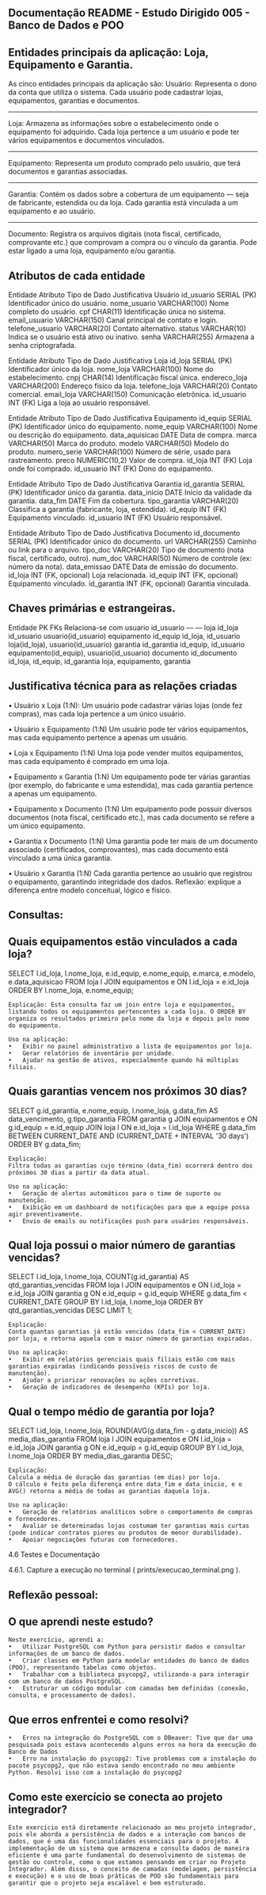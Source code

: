 ## Documentação README - Estudo Dirigido 005 - Banco de Dados e POO


## Entidades principais da aplicação: Loja, Equipamento e Garantia.


As cinco entidades principais da aplicação são:
Usuário: Representa o dono da conta que utiliza o sistema.
Cada usuário pode cadastrar lojas, equipamentos, garantias e documentos.
________________________________________
Loja: Armazena as informações sobre o estabelecimento onde o equipamento foi adquirido.
Cada loja pertence a um usuário e pode ter vários equipamentos e documentos vinculados.
________________________________________
Equipamento: Representa um produto comprado pelo usuário, que terá documentos e garantias associadas.
________________________________________
Garantia: Contém os dados sobre a cobertura de um equipamento — seja de fabricante, estendida ou da loja.
Cada garantia está vinculada a um equipamento e ao usuário.
________________________________________
Documento: Registra os arquivos digitais (nota fiscal, certificado, comprovante etc.) que comprovam a compra ou o vínculo da garantia.
Pode estar ligado a uma loja, equipamento e/ou garantia.

## Atributos de cada entidade 

Entidade	         Atributo	        Tipo de Dado	    Justificativa
Usuário	            id_usuario	        SERIAL (PK)	        Identificador único do usuário.
                    nome_usuario	     VARCHAR(100)	    Nome completo do usuário.
                    cpf	                 CHAR(11)	        Identificação única no sistema.
                    email_usuario	     VARCHAR(150)	    Canal principal de contato e login.
                    telefone_usuario	 VARCHAR(20)	    Contato alternativo.
                    status	             VARCHAR(10)	    Indica se o usuário está ativo ou inativo.
                    senha	             VARCHAR(255)	    Armazena a senha criptografada.


Entidade	         Atributo	        Tipo de Dado   	    Justificativa
Loja            	id_loja	            SERIAL (PK)	        Identificador único da loja.
                    nome_loja	        VARCHAR(100)	    Nome do estabelecimento.
                    cnpj	            CHAR(14)	        Identificação fiscal única.
                    endereco_loja	    VARCHAR(200)	    Endereço físico da loja.
                    telefone_loja   	VARCHAR(20)	        Contato comercial.
                    email_loja	        VARCHAR(150)	    Comunicação eletrônica.
                    id_usuario	        INT (FK)	        Liga a loja ao usuário responsável.


Entidade	        Atributo            Tipo de Dado	    Justificativa
Equipamento	        id_equip        	SERIAL (PK)	        Identificador único do equipamento.
                    nome_equip	        VARCHAR(100)	    Nome ou descrição do equipamento.
                    data_aquisicao	    DATE	            Data de compra.
                    marca	            VARCHAR(50)     	Marca do produto.
                    modelo	            VARCHAR(50)	        Modelo do produto.
                    numero_serie	    VARCHAR(100)	    Número de série, usado para rastreamento.
                    preco	            NUMERIC(10,2)	    Valor de compra.
                    id_loja	            INT (FK)	        Loja onde foi comprado.
                    id_usuario	        INT (FK)	        Dono do equipamento.


Entidade	        Atributo	        Tipo de Dado	    Justificativa
Garantia	        id_garantia	        SERIAL (PK)	        Identificador único da garantia.
	                data_inicio	        DATE	            Início da validade da garantia.
	                data_fim	        DATE	            Fim da cobertura.
	                tipo_garantia	    VARCHAR(20)	        Classifica a garantia (fabricante, loja, estendida).
	                id_equip	        INT (FK)	        Equipamento vinculado.
	                id_usuario	        INT (FK)	        Usuário responsável.


Entidade	        Atributo	        Tipo de Dado	    Justificativa
Documento	        id_documento	    SERIAL (PK)	        Identificador único do documento.
	                url	                VARCHAR(255)	    Caminho ou link para o arquivo.
	                tipo_doc	        VARCHAR(20)	        Tipo de documento (nota fiscal, certificado, outro).
	                num_doc	            VARCHAR(50)	        Número de controle (ex: número da nota).
	                data_emissao	    DATE	            Data de emissão do documento.
	                id_loja	            INT (FK, opcional)	Loja relacionada.
	                id_equip	        INT (FK, opcional)	Equipamento vinculado.
	                id_garantia     	INT (FK, opcional)	Garantia vinculada.


## Chaves primárias e estrangeiras.


Entidade	         PK	           FKs	                             Relaciona-se com
usuario	        id_usuario      	—                        	            —
loja	        id_loja	        id_usuario	                         usuario(id_usuario)
equipamento     id_equip	    id_loja, id_usuario	                 loja(id_loja), usuario(id_usuario)
garantia     	id_garantia	    id_equip, id_usuario                 equipamento(id_equip), usuario(id_usuario)
documento	    id_documento	id_loja, id_equip, id_garantia	     loja, equipamento, garantia



## Justificativa técnica para as relações criadas 

•	Usuário x Loja (1:N): 
    Um usuário pode cadastrar várias lojas (onde fez compras), mas cada loja pertence a um único usuário.

•	Usuário x Equipamento (1:N)
    Um usuário pode ter vários equipamentos, mas cada equipamento pertence a apenas um usuário.

•	Loja x Equipamento (1:N)
    Uma loja pode vender muitos equipamentos, mas cada equipamento é comprado em uma loja.

•	Equipamento x Garantia (1:N)
    Um equipamento pode ter várias garantias (por exemplo, do fabricante e uma estendida), mas cada garantia pertence a apenas um equipamento.

•	Equipamento x Documento (1:N)
    Um equipamento pode possuir diversos documentos (nota fiscal, certificado etc.), mas cada documento se refere a um único equipamento.

•	Garantia x Documento (1:N)
    Uma garantia pode ter mais de um documento associado (certificados, comprovantes), mas cada documento está vinculado a uma única garantia.

•	Usuário x Garantia (1:N)
    Cada garantia pertence ao usuário que registrou o equipamento, garantindo integridade dos dados.
    Reflexão: explique a diferença entre modelo conceitual, lógico e físico. 

## Consultas:

## Quais equipamentos estão vinculados a cada loja?

SELECT
    l.id_loja,
    l.nome_loja,
    e.id_equip,
    e.nome_equip,
    e.marca,
    e.modelo,
    e.data_aquisicao
FROM loja l
JOIN equipamentos e ON l.id_loja = e.id_loja
ORDER BY l.nome_loja, e.nome_equip;

    Explicação: Esta consulta faz um join entre loja e equipamentos, listando todos os equipamentos pertencentes a cada loja. O ORDER BY organiza os resultados primeiro pelo nome da loja e depois pelo nome do equipamento.

    Uso na aplicação:
    •	Exibir no painel administrativo a lista de equipamentos por loja.
    •	Gerar relatórios de inventário por unidade.
    •	Ajudar na gestão de ativos, especialmente quando há múltiplas filiais.

## Quais garantias vencem nos próximos 30 dias?

SELECT
    g.id_garantia,
    e.nome_equip,
    l.nome_loja,
    g.data_fim AS data_vencimento,
    g.tipo_garantia
FROM garantia g
JOIN equipamentos e ON g.id_equip = e.id_equip
JOIN loja l ON e.id_loja = l.id_loja
WHERE g.data_fim BETWEEN CURRENT_DATE AND (CURRENT_DATE + INTERVAL '30 days')
ORDER BY g.data_fim;

    Explicação:
    Filtra todas as garantias cujo término (data_fim) ocorrerá dentro dos próximos 30 dias a partir da data atual.

    Uso na aplicação:
    •	Geração de alertas automáticos para o time de suporte ou manutenção.
    •	Exibição em um dashboard de notificações para que a equipe possa agir preventivamente.
    •	Envio de emails ou notificações push para usuários responsáveis.

## Qual loja possui o maior número de garantias vencidas?

SELECT
    l.id_loja,
    l.nome_loja,
    COUNT(g.id_garantia) AS qtd_garantias_vencidas
FROM loja l
JOIN equipamentos e ON l.id_loja = e.id_loja
JOIN garantia g ON e.id_equip = g.id_equip
WHERE g.data_fim < CURRENT_DATE
GROUP BY l.id_loja, l.nome_loja
ORDER BY qtd_garantias_vencidas DESC
LIMIT 1;

    Explicação:
    Conta quantas garantias já estão vencidas (data_fim < CURRENT_DATE) por loja, e retorna aquela com o maior número de garantias expiradas.

    Uso na aplicação:
    •	Exibir em relatórios gerenciais quais filiais estão com mais garantias expiradas (indicando possíveis riscos de custo de manutenção).
    •	Ajudar a priorizar renovações ou ações corretivas.
    •	Geração de indicadores de desempenho (KPIs) por loja.

## Qual o tempo médio de garantia por loja?

SELECT
    l.id_loja,
    l.nome_loja,
    ROUND(AVG(g.data_fim - g.data_inicio)) AS media_dias_garantia
FROM loja l
JOIN equipamentos e ON l.id_loja = e.id_loja
JOIN garantia g ON e.id_equip = g.id_equip
GROUP BY l.id_loja, l.nome_loja
ORDER BY media_dias_garantia DESC;

    Explicação:
    Calcula a média de duração das garantias (em dias) por loja.
    O cálculo é feito pela diferença entre data_fim e data_inicio, e o AVG() retorna a média de todas as garantias daquela loja.

    Uso na aplicação:
    •	Geração de relatórios analíticos sobre o comportamento de compras e fornecedores.
    •	Avaliar se determinadas lojas costumam ter garantias mais curtas (pode indicar contratos piores ou produtos de menor durabilidade).
    •	Apoiar negociações futuras com fornecedores.


4.6 Testes e Documentação

4.6.1. Capture a execução no terminal ( prints/execucao_terminal.png ). 

 
## Reflexão pessoal:

## O que aprendi neste estudo?
    Neste exercício, aprendi a:
    •	Utilizar PostgreSQL com Python para persistir dados e consultar informações de um banco de dados.
    •	Criar classes em Python para modelar entidades do banco de dados (POO), representando tabelas como objetos.
    •	Trabalhar com a biblioteca psycopg2, utilizando-a para interagir com um banco de dados PostgreSQL.
    •	Estruturar um código modular com camadas bem definidas (conexão, consulta, e processamento de dados).


## Que erros enfrentei e como resolvi?

    •	Erros na integração do PostgreSQL com o DBeaver: Tive que dar uma pesquisada pois estava acontecendo alguns erros na hora da execução do Banco de Dados
    •	Erro na instalação do psycopg2: Tive problemas com a instalação do pacote psycopg2, que não estava sendo encontrado no meu ambiente Python. Resolvi isso com a instalação do psycopg2

## Como este exercício se conecta ao projeto integrador?

    Este exercício está diretamente relacionado ao meu projeto integrador, pois ele aborda a persistência de dados e a interação com bancos de dados, que é uma das funcionalidades essenciais para o projeto. A implementação de um sistema que armazena e consulta dados de maneira eficiente é uma parte fundamental do desenvolvimento de sistemas de gestão ou controle, como o que estamos pensando em criar no Projeto Integrador. Além disso, o conceito de camadas (modelagem, persistência e execução) e o uso de boas práticas de POO são fundamentais para garantir que o projeto seja escalável e bem estruturado.




